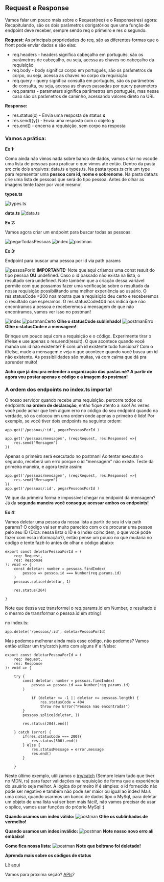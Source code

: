 ## **Request e Response**

Vamos falar um pouco mais sobre o Request(req) e o Response(res) agora:
Recapitulando, são os dois parâmetros obrigatórios que uma função de endpoint deve receber, sempre sendo req o primeiro e res o segundo.

**Request:**
As principais propriedades do req, são as diferentes formas que o front pode enviar dados e são elas:

* req.headers - headers significa cabeçalho em português, são os parâmetros de cabeçalho, ou seja, acessa as chaves no cabeçalho da requisição
* req.body -  body significa corpo em português, são os parâmetros de corpo, ou seja, acessa as chaves no corpo da requisição
* req.query -  query significa consulta em português, são os parâmetros de consulta, ou seja, acessa as chaves passadas por query parameters
* req.params -  parameters significa parâmetros em português, mas nesse caso são os parâmetros de caminho, acessando valores direto na URL

**Response:**

* res.status(x) - Envia uma resposta de status **x**
* res.send({y}) - Envia uma resposta com o objeto **y**
* res.end() - encerra a requisição, sem corpo na resposta

### Vamos a prática:

**Ex 1:**

Como ainda não vimos nada sobre banco de dados, vamos criar no vscode uma lista de pessoas para praticar o que vimos até então. Dentro da pasta src crie dois arquivos: data.ts e types.ts. Na pasta types.ts crie um type para representar uma **pessoa com id, nome e sobrenome**. Na pasta data.ts crie uma lista de pessoas que será do tipo pessoa. Antes de olhar as imagens tente fazer por você mesmo!

**types.ts**

![types.ts](https://i.imgur.com/e2p72ZT.png)

**data.ts**
![data.ts](https://i.imgur.com/rYD8ZwH.png)

**Ex 2:**

Vamos agora criar um endpoint para buscar todas as pessoas:

![pegarTodasPessoas](https://i.imgur.com/K8LSGkB.png)
![index](https://i.imgur.com/XIrHg34.png)
![postman](https://i.imgur.com/Lm9Wku2.png)


**Ex 3:**

Endpoint para buscar uma pessoa por id via path params

![pessoaPorId](https://i.imgur.com/N0uLC3V.png)
**IMPORTANTE:**
Note que aqui criamos uma const result do tipo pessoa **OU** undefined. Caso o id passado não exista na lista, o resultado será undefined. Note também que a criação dessa variável permite com que possamos fazer uma verificação sobre o resultado da nossa requisição possibilitando uma melhor experiência ao usuário. O res.statusCode =200 nos mostra que a requisição deu certo e receberemos o resultado que esperamos. O res.statusCode404 nos indica que não encontramos a pessoa e receberemos a mensagem de que não encontramos, vamos ver isso no postman!

![index](https://i.imgur.com/QvHaoDJ.png)
![postmanCerto](https://i.imgur.com/9JYHRch.png)
**Olhe o statusCode sublinhado!**
![postmanErro](https://i.imgur.com/oevEgHt.png)
**Olhe o statusCode e a mensagem!**

Brinque um pouco aqui com a requisição e o código. Experimente tirar o if/else e use apenas o res.send(result). O que acontece quando você manda um id não existente? E com um id existente tudo funciona? Com o if/else, mude a mensagem e veja o que acontece quando você busca um id não existente. As possibilidades são muitas, vá com calma que dá pra aprender muito!

**Acho que já deu pra entender a organização das pastas né? A partir de agora vou postar apenas o código e a imagem do postman!**

### **A ordem dos endpoints no index.ts importa!**
O nosso servidor quando recebe uma requisição, percorre todos os endpoints **na ordem de declaração**, então fique atento a isso! Às vezes você pode achar que tem algum erro no código do seu endpoint quando na verdade, só os colocou em uma ordem onde apenas o primeiro é lido! Por exemplo, se você tiver dois endpoints na seguinte ordem:

```
app.get('/pessoas/:id', pegarPessoasPorId )

app.get('/pessoas/mensagem', (req:Request, res:Response) =>{
    res.send("Mensagem")
})
```
Apenas o primeiro será executado no postman! Ao tentar executar o segundo, receberá um erro porque o id "mensagem" não existe. Teste da primeira maneira, e agora teste assim:

```
app.get('/pessoas/mensagem', (req:Request, res:Response) =>{
    res.send("Mensagem")
})
app.get('/pessoas/:id', pegarPessoasPorId )
```
Vê que da primeira forma é impossível chegar no endpoint da mensagem? Já da **segunda maneira você consegue acessar ambos os endpoints!**

**Ex 4:**  

Vamos deletar uma pessoa da nossa lista a partir de seu id via path params? O código vai ser muito parecido com o de procurar uma pessoa pelo seu ID (Dica: nessa lista o ID e o Index coincidem, o que você pode fazer com essa informação?), então pense um pouco no que mudaria no código e tente fazê-lo antes de olhar o código abaixo:

```
export const deletarPessoaPorId = (
    req: Request,
    res: Response
): void => {
    const deletar: number = pessoas.findIndex(
        pessoa => pessoa.id === Number(req.params.id)
    )
    pessoas.splice(deletar, 1)

    res.status(204)

}
```
Note que dessa vez transformei o req.params.id em Number, o resultado é o mesmo de transformar o pessoa.id em string!

no index.ts:
```
app.delete('/pessoas/:id', deletarPessoaPorId)
```

Mas podemos melhorar ainda mais esse código, não podemos? Vamos então utilizar um try/catch junto com alguns if e if/else:

```
export const deletarPessoaPorId = (
    req: Request,
    res: Response
): void => {

    try {
        const deletar: number = pessoas.findIndex(
            pessoa => pessoa.id === Number(req.params.id)
        )
        
            if (deletar <= -1 || deletar >= pessoas.length) {
                res.statusCode = 404
                throw new Error("Pessoa nao encontrada!")
        }
        pessoas.splice(deletar, 1)

        res.status(204).end()
    
    } catch (error) {
        if(res.statusCode === 200){
            res.status(500).end()
        } else {
            res.statusMessage = error.message
            res.end()
        }
        
    }

```
Neste último exemplo, utilizamos o  [try/catch](https://developer.mozilla.org/pt-BR/docs/Web/JavaScript/Reference/Statements/try...catch) (Sempre leiam tudo que tiver no MDN, rs) para fazer validações na requisição de forma que a experiência do usuário seja melhor. A lógica do primeiro if é simples: o id fornecido não pode ser negativo e também não pode ser maior ou igual ao index!
Mais uma coisa, quando usarmos um banco de dados tipo o MySql, para deletar um objeto de uma lista vai ser bem mais fácil!, não vamos precisar de usar o splice, vamos usar funções do próprio MySql :)

**Quando usamos um index válido:**
![postman](https://i.imgur.com/7udSnD1.png)
**Olhe os sublinhados de vermelho!**

**Quando usamos um index inválido:**
![postman](https://i.imgur.com/V9iFwd5.png)
**Note nosso novo erro ali embaixo!**

**Como fica nossa lista:**
![postman](https://i.imgur.com/XxqF4oN.png)
**Note que beltrano foi deletado!**

**Aprenda mais sobre os códigos de status**

Lê [aqui](https://developer.mozilla.org/pt-BR/docs/Web/HTTP/Status)

Vamos para próxima seção?  [APIs](../Passo-2/Passo-1.md)?